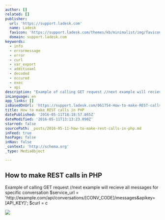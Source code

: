 ```yaml
---
author: []
related: []
publisher:
  url: 'https://support.ladesk.com'
  name: Ladesk
  favicon: 'https://support.ladesk.com/themes/kb/minimalist/img/favicon.ico'
  domain: support.ladesk.com
keywords:
  - info
  - errormessage
  - error
  - curl
  - var_export
  - additioanl
  - decoded
  - occured
  - exec
  - api
description: "Example of calling GET request //next example will recieve all messages for specific conversation $service_url = 'http://example.com/api/conversations/[CONV_CODE]/messages&apikey=[API_KEY]'; $curl = c"
inLanguage: en
app_links: []
isBasedOnUrl: 'https://support.ladesk.com/061754-How-to-make-REST-calls-in-PHP'
title: How to make REST calls in PHP
datePublished: '2016-05-11T18:18:57.865Z'
dateModified: '2016-05-11T13:13:23.090Z'
starred: false
sourcePath: _posts/2016-05-11-how-to-make-rest-calls-in-php.md
inFeed: true
hasPage: false
inNav: false
_context: 'http://schema.org'
_type: MediaObject

---
```

<article style=""><h1>How to make REST calls in PHP</h1><p>Example of calling GET request //next example will recieve all messages for specific conversation $service_url = 'http://example.com/api/conversations/[CONV_CODE]/messages&amp;apikey=[API_KEY]'; $curl = c</p><img src="https://support.ladesk.com/scripts/file.php?view=Y&amp;file=2a2f2096ece5375232b72bead5de4c81" /></article>